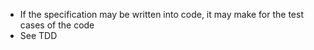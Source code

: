 - If the specification may be written into code, it may make for the test cases of the code
- See TDD